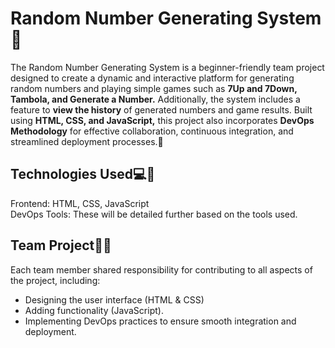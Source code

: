 # Random Number Generating System🎲
The Random Number Generating System is a beginner-friendly team project designed to create a dynamic and interactive platform for generating random numbers and playing simple games such as <b>7Up and 7Down, Tambola, and Generate a Number.</b> Additionally, the system includes a feature to <b>view the history</b> of generated numbers and game results. Built using <b>HTML, CSS, and JavaScript,</b> this project also incorporates <b>DevOps Methodology</b> for effective collaboration, continuous integration, and streamlined deployment processes.🚀

## Technologies Used💻👾
Frontend: HTML, CSS, JavaScript <br>
DevOps Tools: These will be detailed further based on the tools used.

## Team Project🌟🤝
Each team member shared responsibility for contributing to all aspects of the project, including:
- Designing the user interface (HTML & CSS)
- Adding functionality (JavaScript).
- Implementing DevOps practices to ensure smooth integration and deployment.
